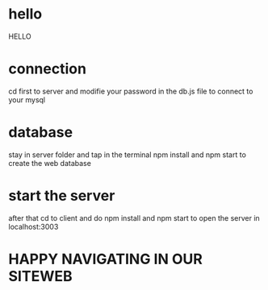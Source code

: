 # hello
HELLO

# connection
cd first to server and modifie your password in the db.js file to connect to your mysql

# database
stay in server folder and tap in the terminal npm install and npm start to create the web database

# start the server
after that cd to client and do npm install and npm start to open the server in localhost:3003

# HAPPY NAVIGATING IN OUR SITEWEB
